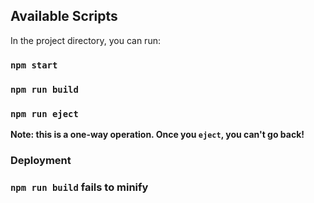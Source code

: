 ## Available Scripts

In the project directory, you can run:
### `npm start`

### `npm run build`
### `npm run eject`

**Note: this is a one-way operation. Once you `eject`, you can't go back!**

### Deployment
### `npm run build` fails to minify
